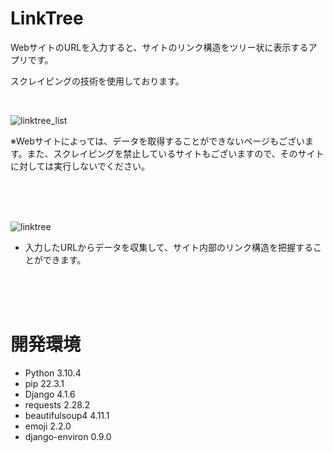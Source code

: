 # LinkTree

WebサイトのURLを入力すると、サイトのリンク構造をツリー状に表示するアプリです。

スクレイピングの技術を使用しております。

<br>

![linktree_list](https://user-images.githubusercontent.com/97374588/220597793-9c5bc2b7-64ec-4b55-b5ec-6e4a9fb85fda.jpeg)

※Webサイトによっては、データを取得することができないページもございます。また、スクレイピングを禁止しているサイトもございますので、そのサイトに対しては実行しないでください。

<br><br><br>

![linktree](https://user-images.githubusercontent.com/97374588/218316102-5d1bce90-32d9-4dcb-af0b-2c3e4aeff8ca.gif)

- 入力したURLからデータを収集して、サイト内部のリンク構造を把握することができます。

<br><br><br>

# 開発環境
- Python 3.10.4
- pip 22.3.1
- Django 4.1.6
- requests 2.28.2
- beautifulsoup4 4.11.1
- emoji 2.2.0
- django-environ 0.9.0
